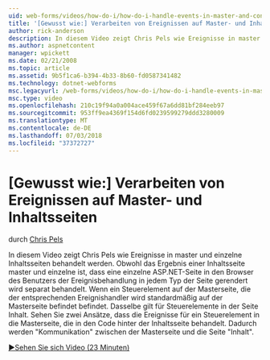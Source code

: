 ```yaml
---
uid: web-forms/videos/how-do-i/how-do-i-handle-events-in-master-and-content-pages
title: '[Gewusst wie:] Verarbeiten von Ereignissen auf Master- und Inhaltsseiten | Microsoft-Dokumentation'
author: rick-anderson
description: In diesem Video zeigt Chris Pels wie Ereignisse in master und einzelne Inhaltsseiten behandelt werden. Obwohl das Ergebnis einer Master- und einzelne Conte...
ms.author: aspnetcontent
manager: wpickett
ms.date: 02/21/2008
ms.topic: article
ms.assetid: 9b5f1ca6-b394-4b33-8b60-fd0587341482
ms.technology: dotnet-webforms
msc.legacyurl: /web-forms/videos/how-do-i/how-do-i-handle-events-in-master-and-content-pages
msc.type: video
ms.openlocfilehash: 210c19f94a0a004ace459f67a6dd81bf284eeb97
ms.sourcegitcommit: 953ff9ea4369f154d6fd0239599279ddd3280009
ms.translationtype: MT
ms.contentlocale: de-DE
ms.lasthandoff: 07/03/2018
ms.locfileid: "37372727"
---
```

<a name="how-do-i-handle-events-in-master-and-content-pages"></a>[Gewusst wie:] Verarbeiten von Ereignissen auf Master- und Inhaltsseiten
====================
durch [Chris Pels](https://twitter.com/chrispels)

In diesem Video zeigt Chris Pels wie Ereignisse in master und einzelne Inhaltsseiten behandelt werden. Obwohl das Ergebnis einer Inhaltsseite master und einzelne ist, dass eine einzelne ASP.NET-Seite in den Browser des Benutzers der Ereignisbehandlung in jedem Typ der Seite gerendert wird separat behandelt. Wenn ein Steuerelement auf der Masterseite, die der entsprechenden Ereignishandler wird standardmäßig auf der Masterseite befindet befindet. Dasselbe gilt für Steuerelemente in der Seite Inhalt. Sehen Sie zwei Ansätze, dass die Ereignisse für ein Steuerelement in die Masterseite, die in den Code hinter der Inhaltsseite behandelt. Dadurch werden "Kommunikation" zwischen der Masterseite und die Seite "Inhalt".

[&#9654;Sehen Sie sich Video (23 Minuten)](https://channel9.msdn.com/Blogs/ASP-NET-Site-Videos/how-do-i-handle-events-in-master-and-content-pages)
